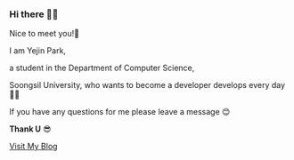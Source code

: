 ### Hi there 🙋‍♀️

Nice to meet you!🤝 

I am Yejin Park,

a student in the Department of Computer Science,

Soongsil University, who wants to become a developer develops every day 👩‍💻

If you have any questions for me please leave a message 😊

**Thank U** 😎

[Visit My Blog](https://yejinii.tistory.com/)
